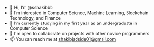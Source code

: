 - 👋 Hi, I’m @sshakibbb
- 👀 I’m interested in Computer Science, Machine Learning, Blockchain Technology, and Finance
- 🌱 I’m currently studying in my first year as an undergraduate in Computer Science
- 💞️ I'm open to collaborate on projects with other novice programmers
- 📫 You can reach me at shakibjadside01@gmail.com
